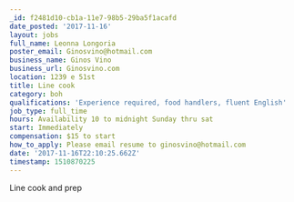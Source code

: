 ```yaml
---
_id: f2481d10-cb1a-11e7-98b5-29ba5f1acafd
date_posted: '2017-11-16'
layout: jobs
full_name: Leonna Longoria
poster_email: Ginosvino@hotmail.com
business_name: Ginos Vino
business_url: Ginosvino.com
location: 1239 e 51st
title: Line cook
category: boh
qualifications: 'Experience required, food handlers, fluent English'
job_type: full_time
hours: Availability 10 to midnight Sunday thru sat
start: Immediately
compensation: $15 to start
how_to_apply: Please email resume to ginosvino@hotmail.com
date: '2017-11-16T22:10:25.662Z'
timestamp: 1510870225
---
```

Line cook and prep
